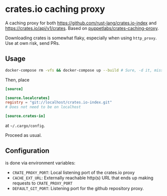 # crates.io caching proxy

A caching proxy for both https://github.com/rust-lang/crates.io-index and https://crates.io/api/v1/crates.
Based on [puppetlabs/crates-caching-proxy](https://github.com/puppetlabs/crates-caching-proxy).

Downloading crates is somewhat flaky, especially when using `http_proxy`. Use at own risk, send PRs.

## Usage
```bash
docker-compose rm -vfs && docker-compose up --build # Sure, -d it, miss the error message. ;)
```
Then, place
```toml
[source]

[source.localcrates]
registry = "git://localhost/crates.io-index.git"
# Does not need to be on localhost

[source.crates-io]
```
at `~/.cargo/config`.

Proceed as usual.

## Configuration
is done via environment variables:
 * `CRATE_PROXY_PORT`: Local listening port of the crates.io proxy
 * `CACHE_EXT_URL`: Externally reachable http(s) URL that ends up making requests to `CRATE_PROXY_PORT`
 * `DEFAULT_GIT_PORT`: Listening port for the github repository proxy.
